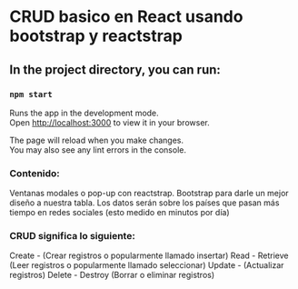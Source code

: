 # CRUD basico en React usando bootstrap y reactstrap

## In the project directory, you can run:

### `npm start`

Runs the app in the development mode.\
Open [http://localhost:3000](http://localhost:3000) to view it in your browser.

The page will reload when you make changes.\
You may also see any lint errors in the console.

### Contenido:

Ventanas modales o pop-up con reactstrap.
Bootstrap para darle un mejor diseño a nuestra tabla.
Los datos serán sobre los países que pasan más tiempo en redes sociales (esto medido en minutos por día)

### CRUD significa lo siguiente:

Create - (Crear registros o popularmente llamado insertar)
Read - Retrieve (Leer registros o popularmente llamado seleccionar)
Update - (Actualizar registros)
Delete - Destroy (Borrar o eliminar registros)
